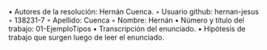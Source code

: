 • Autores de la resolución: Hernán Cuenca.
◦ Usuario github: hernan-jesus
◦ 138231-7
◦ Apellido: Cuenca
◦ Nombre: Hernán
• Número y título del trabajo: 01-EjemploTipos
• Transcripción del enunciado.
• Hipótesis de trabajo que surgen luego de leer el enunciado.
